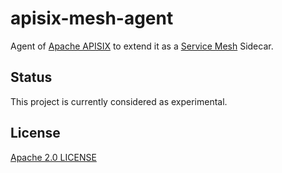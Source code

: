 apisix-mesh-agent
=================

Agent of [Apache APISIX](http://apisix.apache.org/) to extend it as a [Service
Mesh](https://www.redhat.com/en/topics/microservices/what-is-a-service-mesh) Sidecar.

Status
------

This project is currently considered as experimental.

License
-------

[Apache 2.0 LICENSE](./LICENSE)
